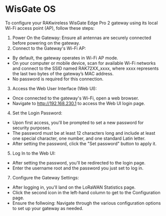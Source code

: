 # WisGate OS

To configure your RAKwireless WisGate Edge Pro 2 gateway using its local Wi-Fi access point (AP), follow these steps:

1. Power On the Gateway: Ensure all antennas are securely connected before powering on the gateway.​
2. Connect to the Gateway's Wi-Fi AP:
 - By default, the gateway operates in Wi-Fi AP mode.​
 - On your computer or mobile device, scan for available Wi-Fi networks and connect to the SSID named RAK72XX_xxxx, where xxxx represents the last two bytes of the gateway’s MAC address. ​
 - No password is required for this connection.​
3. Access the Web User Interface (Web UI):
 - Once connected to the gateway's Wi-Fi, open a web browser.​
 - Navigate to http://192.168.230.1 to access the Web UI login page. ​
4. Set the Login Password:
 - Upon first access, you'll be prompted to set a new password for security purposes.​
 - The password must be at least 12 characters long and include at least one special character, one number, and one standard Latin letter. ​
 - After setting the password, click the "Set password" button to apply it.​
5. Log In to the Web UI:
 - After setting the password, you'll be redirected to the login page.​
 - Enter the username root and the password you just set to log in. ​
7. Configure the Gateway Settings:
 - After logging in, you'll land on the LoRaWAN Statistics page.​
 - Click the second icon in the left-hand column to get to the Configuration page.
 - Ensure the follwoing:
Navigate through the various configuration options to set up your gateway as needed.​
